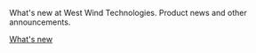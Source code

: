 ﻿What's new at West Wind Technologies. Product news and other announcements.

[What's new](https://www.west-wind.com/westwindnews.wst)